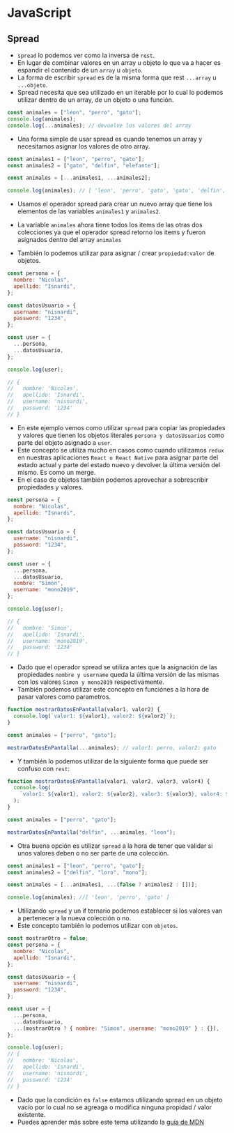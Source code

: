 # JavaScript

## Spread

- `spread` lo podemos ver como la inversa de `rest`.
- En lugar de combinar valores en un array u objeto lo que va a hacer es espandir el contenido de un `array` u `objeto`.
- La forma de escribir `spread` es de la misma forma que rest `...array` u `...objeto`.
- Spread necesita que sea utilizado en un iterable por lo cual lo podemos utilizar dentro de un array, de un objeto o una función.

```javascript
const animales = ["leon", "perro", "gato"];
console.log(animales);
console.log(...animales); // devuelve los valores del array
```

- Una forma simple de usar spread es cuando tenemos un array y necesitamos asignar los valores de otro array.

```javascript
const animales1 = ["leon", "perro", "gato"];
const animales2 = ["gato", "delfin", "elefante"];

const animales = [...animales1, ...animales2];

console.log(animales); // [ 'leon', 'perro', 'gato', 'gato', 'delfin', 'elefante' ]
```

- Usamos el operador spread para crear un nuevo array que tiene los elementos de las variables `animales1` y `animales2`.
- La variable `animales` ahora tiene todos los items de las otras dos colecciones ya que el operador spread retorno los items y fueron asignados dentro del array `animales`

- También lo podemos utilizar para asignar / crear `propiedad:valor` de objetos.

```javascript
const persona = {
  nombre: "Nicolas",
  apellido: "Isnardi",
};

const datosUsuario = {
  username: "nisnardi",
  password: "1234",
};

const user = {
  ...persona,
  ...datosUsuario,
};

console.log(user);

// {
//   nombre: 'Nicolas',
//   apellido: 'Isnardi',
//   username: 'nisnardi',
//   password: '1234'
// }
```

- En este ejemplo vemos como utilizar `spread` para copiar las propiedades y valores que tienen los objetos literales `persona y datosUsuarios` como parte del objeto asignado a `user`.
- Este concepto se utiliza mucho en casos como cuando utilizamos `redux` en nuestras aplicaciones `React o React Native` para asignar parte del estado actual y parte del estado nuevo y devolver la última versión del mismo. Es como un merge.
- En el caso de objetos también podemos aprovechar a sobrescribir propiedades y valores.

```javascript
const persona = {
  nombre: "Nicolas",
  apellido: "Isnardi",
};

const datosUsuario = {
  username: "nisnardi",
  password: "1234",
};

const user = {
  ...persona,
  ...datosUsuario,
  nombre: "Simon",
  username: "mono2019",
};

console.log(user);

// {
//   nombre: 'Simon',
//   apellido: 'Isnardi',
//   username: 'mono2019',
//   password: '1234'
// }
```

- Dado que el operador spread se utiliza antes que la asignación de las propiedades `nombre y username` queda la última versión de las mismas con los valores `Simon y mono2019` respectivamente.
- También podemos utilizar este concepto en funciónes a la hora de pasar valores como parametros.

```javascript
function mostrarDatosEnPantalla(valor1, valor2) {
  console.log(`valor1: ${valor1}, valor2: ${valor2}`);
}

const animales = ["perro", "gato"];

mostrarDatosEnPantalla(...animales); // valor1: perro, valor2: gato
```

- Y también lo podemos utilizar de la siguiente forma que puede ser confuso con `rest`:

```javascript
function mostrarDatosEnPantalla(valor1, valor2, valor3, valor4) {
  console.log(
    `valor1: ${valor1}, valor2: ${valor2}, valor3: ${valor3}, valor4: ${valor4}`
  );
}

const animales = ["perro", "gato"];

mostrarDatosEnPantalla("delfin", ...animales, "leon");
```

- Otra buena opción es utilizar `spread` a la hora de tener que validar si unos valores deben o no ser parte de una colección.

```javascript
const animales1 = ["leon", "perro", "gato"];
const animales2 = ["delfin", "loro", "mono"];

const animales = [...animales1, ...(false ? animales2 : [])];

console.log(animales); //[ 'leon', 'perro', 'gato' ]
```

- Utilizando `spread` y un if ternario podemos establecer si los valores van a pertenecer a la nueva colección o no.
- Este concepto también lo podemos utilizar con `objetos`.

```javascript
const mostrarOtro = false;
const persona = {
  nombre: "Nicolas",
  apellido: "Isnardi",
};

const datosUsuario = {
  username: "nisnardi",
  password: "1234",
};

const user = {
  ...persona,
  ...datosUsuario,
  ...(mostrarOtro ? { nombre: "Simon", username: "mono2019" } : {}),
};

console.log(user);
// {
//   nombre: 'Nicolas',
//   apellido: 'Isnardi',
//   username: 'nisnardi',
//   password: '1234'
// }
```

- Dado que la condición es `false` estamos utilizando spread en un objeto vacío por lo cual no se agreaga o modifica ninguna propidad / valor existente.
- Puedes aprender más sobre este tema utilizando la [guía de MDN](https://developer.mozilla.org/es/docs/Web/JavaScript/Reference/Operators/Spread_syntax)
